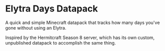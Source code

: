 # Elytra Days Datapack

A quick and simple Minecraft datapack that tracks how many days you've gone
without using an Elytra.

Inspired by the Hermitcraft Season 8 server, which has its own custom,
unpublished datapack to accomplish the same thing.
